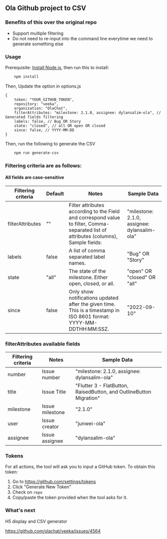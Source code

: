 ## Ola Github project to CSV
### Benefits of this over the original repo
- Support multiple filtering
- Do not need to re-input into the command line everytime we need to generate something else

### Usage
Prerequisite: [Install Node.js](https://nodejs.org/en/), then run this to install:
```bash
    npm install
```

Then, Update the option in options.js
```
{
    token: "YOUR_GITHUB_TOKEN",
    repository: "veeka",
    organization: "OlaChat",
    filterAttributes: "milestone: 2.1.0, assignee: dylansalim-ola", // Generated fields filtering
    labels: false, // Bug OR Story
    state: "closed", // all OR open OR closed
    since: false, // YYYY-MM-DD
}
```

Then, run the following to generate the CSV
```bash
    npm run generate-csv 
```


### Filtering criteria are as follows:
#### All fields are case-sensitive
| Filtering criteria | Default | Notes                                                                                                                                        | Sample Data                                 | 
|--------------------|---------|----------------------------------------------------------------------------------------------------------------------------------------------|---------------------------------------------|
| filterAttributes   | ""      | Filter attributes according to the Field and correspond value to filter, Comma-separated list of attributes (columns), <br/> Sample fields:  | "milestone: 2.1.0, assignee: dylansalim-ola" |
| labels             | false   | A list of comma separated label names.                                                                                                       | "Bug" OR "Story"                            |
| state              | "all"   | The state of the milestone. Either open, closed, or all.                                                                                     | "open" OR "closed" OR "all"               |
| since              | false   | Only show notifications updated after the given time. This is a timestamp in ISO 8601 format: YYYY-MM-DDTHH:MM:SSZ.                          | "2022-09-10"                                |


### filterAttributes available fields

| Filtering criteria | Notes           | Sample Data                                 | 
|--------------------|-----------------|---------------------------------------------|
| number             | Issue number    | "milestone: 2.1.0, assignee: dylansalim-ola" |
| title              | Issue Title     | "Flutter 3 - FlatButton, RaisedButton, and OutlineButton Migration"                                 |
| milestone          | Issue milestone | "2.1.0"                                     |
| user               | Issue creator   | "junwei-ola"                                |
| assignee           | Issue assignee  | "dylansalim-ola"                            |

### Tokens

For all actions, the tool will ask you to input a GitHub token. To obtain this token:

1. Go to <https://github.com/settings/tokens>
2. Click "Generate New Token"
3. Check on `repo`
4. Copy/paste the token provided when the tool asks for it.

### What's next
H5 display and CSV generator

https://github.com/olachat/veeka/issues/4564